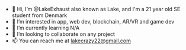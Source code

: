 - 👋 Hi, I’m @LakeExhaust also known as Lake, and I'm a 21 year old SE student from Denmark
- 👀 I’m interested in app, web dev, blockchain, AR/VR and game dev
- 🌱 I’m currently learning N/A
- 💞️ I’m looking to collaborate on any project 
- 📫 You can reach me at lakecrazy22@gmail.com

<!---
LakeExhaust/LakeExhaust is a ✨ special ✨ repository because its `README.md` (this file) appears on your GitHub profile.
You can click the Preview link to take a look at your changes.
--->
